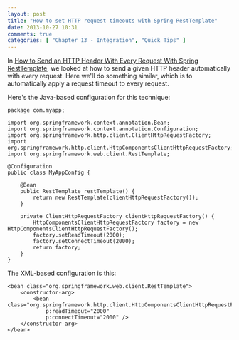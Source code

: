 ```yaml
---
layout: post
title: "How to set HTTP request timeouts with Spring RestTemplate"
date: 2013-10-27 10:31
comments: true
categories: [ "Chapter 13 - Integration", "Quick Tips" ]
---
```

In [How to Send an HTTP Header With Every Request With Spring RestTemplate](http://springinpractice.com/2013/10/27/how-to-send-an-http-header-with-every-request-with-spring-resttemplate/), we looked at how to send a given HTTP header automatically with every request. Here we'll do something similar, which is to automatically apply a request timeout to every request.

<!-- more -->

Here's the Java-based configuration for this technique:

    package com.myapp;
    
    import org.springframework.context.annotation.Bean;
    import org.springframework.context.annotation.Configuration;
    import org.springframework.http.client.ClientHttpRequestFactory;
    import org.springframework.http.client.HttpComponentsClientHttpRequestFactory;
    import org.springframework.web.client.RestTemplate;
    
    @Configuration
    public class MyAppConfig {
    
        @Bean
        public RestTemplate restTemplate() {
            return new RestTemplate(clientHttpRequestFactory());
        }
    
        private ClientHttpRequestFactory clientHttpRequestFactory() {
            HttpComponentsClientHttpRequestFactory factory = new HttpComponentsClientHttpRequestFactory();
            factory.setReadTimeout(2000);
            factory.setConnectTimeout(2000);
            return factory;
        }
    }

The XML-based configuration is this:

    <bean class="org.springframework.web.client.RestTemplate">
        <constructor-arg>
            <bean class="org.springframework.http.client.HttpComponentsClientHttpRequestFactory"
                p:readTimeout="2000"
                p:connectTimeout="2000" />
        </constructor-arg>
    </bean>
